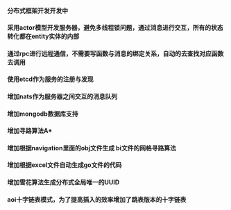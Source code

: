 #### 分布式框架开发开发中
#### 采用actor模型开发服务器，避免多线程锁问题，通过消息进行交互，所有的状态转化都在entity实体的内部
#### 通过rpc进行远程通信，不需要写函数与消息的绑定关系，自动的去查找对应函数去调用
#### 使用etcd作为服务的注册与发现
#### 增加nats作为服务器之间交互的消息队列
#### 增加mongodb数据库支持
#### 增加寻路算法A*
#### 增加根据navigation里面的obj文件生成 bi文件的网格寻路算法
#### 增加根据excel文件自动生成go文件的代码
#### 增加雪花算法生成分布式全局唯一的UUID
#### aoi十字链表模式，为了提高插入的效率增加了跳表版本的十字链表